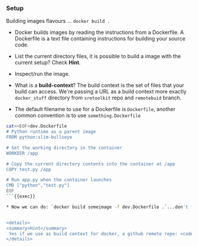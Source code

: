 ### Setup

Building images flavours ... `docker build .`


* Docker builds images by reading the instructions from a Dockerfile. A Dockerfile is a text file containing instructions for building your source code.

* List the current directory files, it is possible to build a image with the current setup? Check **Hint**.

* Inspect/run the image.

* What is a **build-context**? The build context is the set of files that your build can access.
We're passing a URL as a build context more exactly `docker_stuff` directory from `sretoolkit` repo and `remotebuid` branch.

* The default filename to use for a Dockerfile is `Dockerfile`, another common convention is to use 
`something.Dockerfile`

```bash
cat<<EOF>dev.Dockerfile
# Python runtime as a parent image
FROM python:slim-bullseye

# Set the working directory in the container
WORKDIR /app

# Copy the current directory contents into the container at /app
COPY test.py /app

# Run app.py when the container launches
CMD ["python","test.py"]
EOF
```{{exec}}

* Now we can do: `docker build someimage -f dev.Dockerfile .`...don't forget about `test.py`


<details>
<summary>Hint</summary>
 Yes if we use as build context for docker, a github remote repo: <code>docker build -t demo https://github.com/dejanu/sretoolkit.git#remotebuild:docker_stuff --no-cache</code>
</details>


